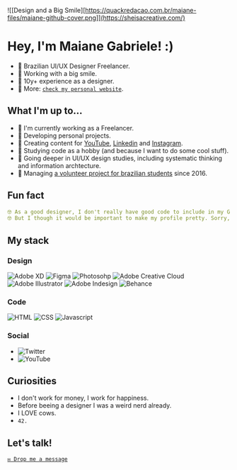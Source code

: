 ![[Design and a Big Smile][https://quackredacao.com.br/maiane-files/maiane-github-cover.png]](https://sheisacreative.com/)

# Hey, I'm Maiane Gabriele! :)

- 🌠 Brazilian UI/UX Designer Freelancer.
- 🌠 Working with a big smile.
- 🌠 10y+ experience as a designer. 
- 🌠 More: [`check my personal website`](https://sheisacreative.com/).


## What I'm up to...

- 🌠 I'm currently working as a Freelancer.
- 🌠 Developing personal projects.
- 🌠 Creating content for [YouTube](https://youtube.com/c/sheisacreative), [Linkedin](https://www.linkedin.com/in/sheisacreative/) and [Instagram](https://www.instagram.com/sheisacreative/).
- 🌠 Studying code as a hobby (and because I want to do some cool stuff).
- 🌠 Going deeper in UI/UX design studies, including systematic thinking and information archtecture.
- 🌠 Managing [a volunteer project for brazilian students](https://quackredacao.com.br/) since 2016.

## Fun fact
```yaml
🤓 As a good designer, I don't really have good code to include in my GitHub.
🤓 But I though it would be important to make my profile pretty. Sorry, people.
```
## My stack

### Design
![Adobe XD](https://img.shields.io/badge/Adobe%20XD-470137?style=for-the-badge&logo=Adobe%20XD&logoColor=#FF61F6) 
![Figma](https://img.shields.io/badge/Figma-F24E1E?style=for-the-badge&logo=figma&logoColor=white) 
![Photosohp](https://img.shields.io/badge/Adobe%20Photoshop-31A8FF?style=for-the-badge&logo=Adobe%20Photoshop&logoColor=black)
![Adobe Creative Cloud](https://img.shields.io/badge/Adobe%20Creative%20Cloud-DA1F26?style=for-the-badge&logo=Adobe%20Creative%20Cloud&logoColor=white)
![Adobe Illustrator](https://img.shields.io/badge/Adobe%20Illustrator-FF9A00?style=for-the-badge&logo=adobe%20illustrator&logoColor=white)
![Adobe Indesign](https://img.shields.io/badge/Adobe%20InDesign-FF3366?style=for-the-badge&logo=Adobe%20InDesign&logoColor=white)
![Behance](https://img.shields.io/badge/Behance-0054F7?style=for-the-badge&logo=behance&logoColor=white)

### Code
![HTML](https://img.shields.io/badge/HTML5-E34F26?style=for-the-badge&logo=html5&logoColor=white) 
![CSS](https://img.shields.io/badge/CSS3-1572B6?style=for-the-badge&logo=css3&logoColor=white) 
![Javascript](https://img.shields.io/badge/JavaScript-323330?style=for-the-badge&logo=javascript&logoColor=F7DF1) 

### Social
- ![Twitter](https://img.shields.io/twitter/follow/maianeDesigner?style=social)
- ![YouTube](https://img.shields.io/youtube/channel/subscribers/UCC5G7ghkZh7NTHMEmigH2Aw)


## Curiosities

- I don't work for money, I work for happiness.
- Before beeing a designer I was a weird nerd already.
- I LOVE cows.
- `42.`

## Let's talk!

[`✉️ Drop me a message`](https://sheisacreative.com/contact/)
